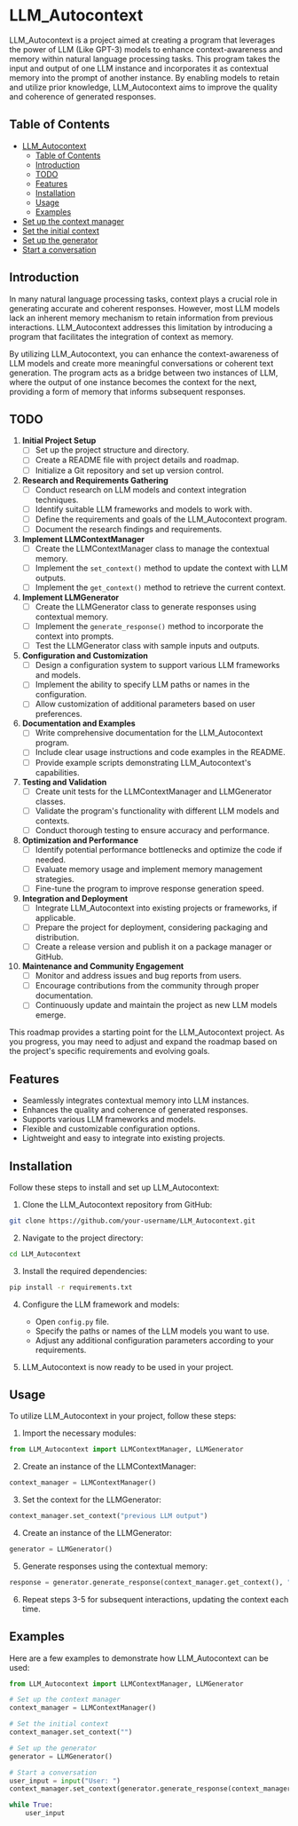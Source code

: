 # LLM_Autocontext

LLM_Autocontext is a project aimed at creating a program that leverages the power of LLM (Like GPT-3) models to enhance context-awareness and memory within natural language processing tasks. This program takes the input and output of one LLM instance and incorporates it as contextual memory into the prompt of another instance. By enabling models to retain and utilize prior knowledge, LLM_Autocontext aims to improve the quality and coherence of generated responses.

## Table of Contents

- [LLM\_Autocontext](#llm_autocontext)
  - [Table of Contents](#table-of-contents)
  - [Introduction](#introduction)
  - [TODO](#todo)
  - [Features](#features)
  - [Installation](#installation)
  - [Usage](#usage)
  - [Examples](#examples)
- [Set up the context manager](#set-up-the-context-manager)
- [Set the initial context](#set-the-initial-context)
- [Set up the generator](#set-up-the-generator)
- [Start a conversation](#start-a-conversation)

## Introduction

In many natural language processing tasks, context plays a crucial role in generating accurate and coherent responses. However, most LLM models lack an inherent memory mechanism to retain information from previous interactions. LLM_Autocontext addresses this limitation by introducing a program that facilitates the integration of context as memory.

By utilizing LLM_Autocontext, you can enhance the context-awareness of LLM models and create more meaningful conversations or coherent text generation. The program acts as a bridge between two instances of LLM, where the output of one instance becomes the context for the next, providing a form of memory that informs subsequent responses.


## TODO

1. **Initial Project Setup**
   - [ ] Set up the project structure and directory.
   - [ ] Create a README file with project details and roadmap.
   - [ ] Initialize a Git repository and set up version control.

2. **Research and Requirements Gathering**
   - [ ] Conduct research on LLM models and context integration techniques.
   - [ ] Identify suitable LLM frameworks and models to work with.
   - [ ] Define the requirements and goals of the LLM_Autocontext program.
   - [ ] Document the research findings and requirements.

3. **Implement LLMContextManager**
   - [ ] Create the LLMContextManager class to manage the contextual memory.
   - [ ] Implement the `set_context()` method to update the context with LLM outputs.
   - [ ] Implement the `get_context()` method to retrieve the current context.

4. **Implement LLMGenerator**
   - [ ] Create the LLMGenerator class to generate responses using contextual memory.
   - [ ] Implement the `generate_response()` method to incorporate the context into prompts.
   - [ ] Test the LLMGenerator class with sample inputs and outputs.

5. **Configuration and Customization**
   - [ ] Design a configuration system to support various LLM frameworks and models.
   - [ ] Implement the ability to specify LLM paths or names in the configuration.
   - [ ] Allow customization of additional parameters based on user preferences.

6. **Documentation and Examples**
   - [ ] Write comprehensive documentation for the LLM_Autocontext program.
   - [ ] Include clear usage instructions and code examples in the README.
   - [ ] Provide example scripts demonstrating LLM_Autocontext's capabilities.

7. **Testing and Validation**
   - [ ] Create unit tests for the LLMContextManager and LLMGenerator classes.
   - [ ] Validate the program's functionality with different LLM models and contexts.
   - [ ] Conduct thorough testing to ensure accuracy and performance.

8. **Optimization and Performance**
   - [ ] Identify potential performance bottlenecks and optimize the code if needed.
   - [ ] Evaluate memory usage and implement memory management strategies.
   - [ ] Fine-tune the program to improve response generation speed.

9. **Integration and Deployment**
   - [ ] Integrate LLM_Autocontext into existing projects or frameworks, if applicable.
   - [ ] Prepare the project for deployment, considering packaging and distribution.
   - [ ] Create a release version and publish it on a package manager or GitHub.

10. **Maintenance and Community Engagement**
    - [ ] Monitor and address issues and bug reports from users.
    - [ ] Encourage contributions from the community through proper documentation.
    - [ ] Continuously update and maintain the project as new LLM models emerge.

This roadmap provides a starting point for the LLM_Autocontext project. As you progress, you may need to adjust and expand the roadmap based on the project's specific requirements and evolving goals.
## Features

- Seamlessly integrates contextual memory into LLM instances.
- Enhances the quality and coherence of generated responses.
- Supports various LLM frameworks and models.
- Flexible and customizable configuration options.
- Lightweight and easy to integrate into existing projects.

## Installation

Follow these steps to install and set up LLM_Autocontext:

1. Clone the LLM_Autocontext repository from GitHub:

```bash
git clone https://github.com/your-username/LLM_Autocontext.git
```

2. Navigate to the project directory:

```bash
cd LLM_Autocontext
```

3. Install the required dependencies:

```bash
pip install -r requirements.txt
```

4. Configure the LLM framework and models:

   - Open `config.py` file.
   - Specify the paths or names of the LLM models you want to use.
   - Adjust any additional configuration parameters according to your requirements.

5. LLM_Autocontext is now ready to be used in your project.

## Usage

To utilize LLM_Autocontext in your project, follow these steps:

1. Import the necessary modules:

```python
from LLM_Autocontext import LLMContextManager, LLMGenerator
```

2. Create an instance of the LLMContextManager:

```python
context_manager = LLMContextManager()
```

3. Set the context for the LLMGenerator:

```python
context_manager.set_context("previous LLM output")
```

4. Create an instance of the LLMGenerator:

```python
generator = LLMGenerator()
```

5. Generate responses using the contextual memory:

```python
response = generator.generate_response(context_manager.get_context(), "prompt")
```

6. Repeat steps 3-5 for subsequent interactions, updating the context each time.

## Examples

Here are a few examples to demonstrate how LLM_Autocontext can be used:

```python
from LLM_Autocontext import LLMContextManager, LLMGenerator

# Set up the context manager
context_manager = LLMContextManager()

# Set the initial context
context_manager.set_context("")

# Set up the generator
generator = LLMGenerator()

# Start a conversation
user_input = input("User: ")
context_manager.set_context(generator.generate_response(context_manager.get_context(), user_input))

while True:
    user_input